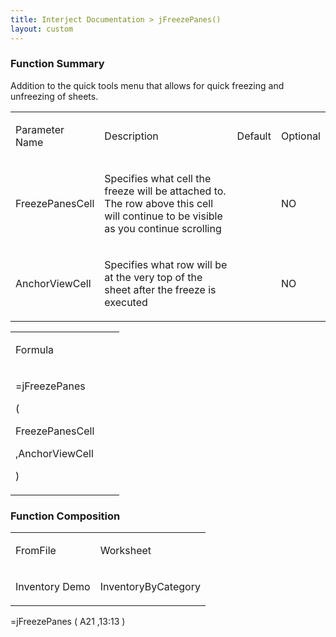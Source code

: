 ```yaml
---
title: Interject Documentation > jFreezePanes()
layout: custom
---
```

###    


###  Function Summary 

Addition to the quick tools menu that allows for quick freezing and unfreezing of sheets.   
  
<table>  
<tr>  
<td>



Parameter Name 


</td>  
<td>



Description 


</td>  
<td>



Default 


</td>  
<td>



Optional 


</td> </tr>  
<tr>  
<td>



FreezePanesCell 


</td>  
<td>



Specifies what cell the freeze will be attached to. The row above this cell will continue to be visible as you continue scrolling 


</td>  
<td>




</td>  
<td>



NO 


</td> </tr>  
<tr>  
<td>



AnchorViewCell 


</td>  
<td>



Specifies what row will be at the very top of the sheet after the freeze is executed 


</td>  
<td>




</td>  
<td>



NO 


</td> </tr> </table>  
  
<table>  
<tr>  
<td>



Formula 


</td>  
<td>



  



</td>  
<td>

  

</td> </tr>  
<tr>  
<td>



=jFreezePanes 

( 

FreezePanesCell 

,AnchorViewCell 

) 


</td>  
<td>



  



</td>  
<td>




</td> </tr> </table>

  


###  Function Composition   
  
<table>  
<tr>  
<td>



FromFile 


</td>  
<td>



Worksheet 


</td> </tr>  
<tr>  
<td>



Inventory Demo 


</td>  
<td>



InventoryByCategory 


</td> </tr> </table>

=jFreezePanes  (  A21  ,13:13  ) 
